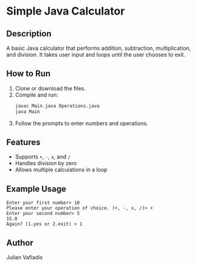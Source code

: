 # Simple Java Calculator

## Description
A basic Java calculator that performs addition, subtraction, multiplication, and division. It takes user input and loops until the user chooses to exit.

## How to Run
1. Clone or download the files.
2. Compile and run:
   ```sh
   javac Main.java Operations.java
   java Main
   ```
3. Follow the prompts to enter numbers and operations.

## Features
- Supports `+`, `-`, `x`, and `/`
- Handles division by zero
- Allows multiple calculations in a loop

## Example Usage
```
Enter your first number> 10
Please enter your operation of choice. (+, -, x, /)> +
Enter your second number> 5
15.0
Again? (1.yes or 2.exit) > 1
```

## Author
Julian Vafiadis

